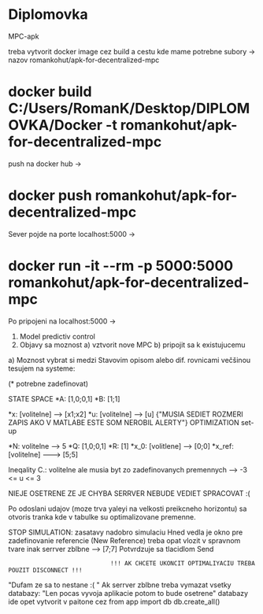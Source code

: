 # Diplomovka
MPC-apk

treba vytvorit docker image cez build a cestu kde mame potrebne subory -> nazov romankohut/apk-for-decentralized-mpc
# docker build C:/Users/RomanK/Desktop/DIPLOMOVKA/Docker -t romankohut/apk-for-decentralized-mpc

push na docker hub ->
# docker push romankohut/apk-for-decentralized-mpc

Sever pojde na porte localhost:5000 ->
# docker run -it --rm -p 5000:5000 romankohut/apk-for-decentralized-mpc

Po pripojeni na localhost:5000 ->

1. Model predictiv control
2. Objavy sa moznost    a) vztvorit nove MPC 
			b) pripojit sa k existujucemu


a) Moznost vybrat si medzi Stavovim opisom alebo dif. rovnicami 
večšinou tesujem na systeme:

(* potrebne zadefinovat)

STATE SPACE
*A: [1,0;0,1]
*B: [1;1]

*x: [volitelne] --> [x1;x2]
*u: [volitelne] --> [u]
{"MUSIA SEDIET ROZMERI ZAPIS AKO V MATLABE ESTE SOM NEROBIL ALERTY"}
OPTIMIZATION set-up

*N: volitelne --> 5
*Q: [1,0;0,1]
*R: [1]
*x_0: [volitlene] --> [0;0]
*x_ref: [volitelne] ---> [5;5]

Ineqality C.: volitelne ale musia byt zo zadefinovanych premennych --> -3 <= u <= 3

NIEJE OSETRENE ZE JE CHYBA SERRVER NEBUDE VEDIET SPRACOVAT :( 

Po odoslani udajov (moze trva yaleyi na velkosti preikcneho horizontu)
sa otvoris tranka kde v tabulke su optimalizovane premenne.

STOP SIMULATION: zasatavy nadobro simulaciu
Hned vedla je okno pre zadefinovanie referencie (New Reference) treba opat vlozit
v spravnom tvare inak serrver zblbne --> [7;7] Potvrdzuje sa tlacidlom Send

                                 !!! AK CHCETE UKONCIT OPTIMALIYACIU TREBA POUZIT DISCONNECT !!!

"Dufam ze sa to nestane :( "
Ak serrver zblbne treba vymazat vsetky databazy:
"Len pocas vyvoja aplikacie potom to bude osetrene"
databazy ide opet vytvorit v paitone cez
from app import db
db.create_all()

			
